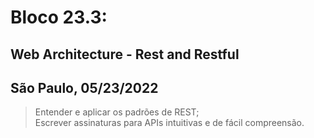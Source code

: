 # Bloco 23.3:

## Web Architecture - Rest and Restful
## São Paulo, 05/23/2022

> Entender e aplicar os padrões de REST;\
> Escrever assinaturas para APIs intuitivas e de fácil compreensão.